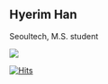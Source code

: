## Hyerim Han

Seoultech, M.S. student

<a href="https://github.com/hyeeee14"><img src="https://hits.seeyoufarm.com/api/count/incr/badge.svg?
url=ttps%3A%2F%2F%2F%2Fgithub.com%2Fhyeeee14&count_bg=%233D9EC8&title_bg=%23555555&icon=&icon_color=%23E7E7E7&title=hits&edge_flat=false)"/></a>

[![Hits](https://hits.seeyoufarm.com/api/count/incr/badge.svg?url=ttps%3A%2F%2F%2F%2Fgithub.com%2Fhyeeee14&count_bg=%233D9EC8&title_bg=%23555555&icon=&icon_color=%23E7E7E7&title=hits&edge_flat=false)](https://hits.seeyoufarm.com)

<!--
**hyeeee14/hyeeee14** is a ✨ _special_ ✨ repository because its `README.md` (this file) appears on your GitHub profile.

Here are some ideas to get you started:

- 🔭 I’m currently working on ...
- 🌱 I’m currently learning ...
- 👯 I’m looking to collaborate on ...
- 🤔 I’m looking for help with ...
- 💬 Ask me about ...
- 📫 How to reach me: ...
- 😄 Pronouns: ...
- ⚡ Fun fact: ...
-->
